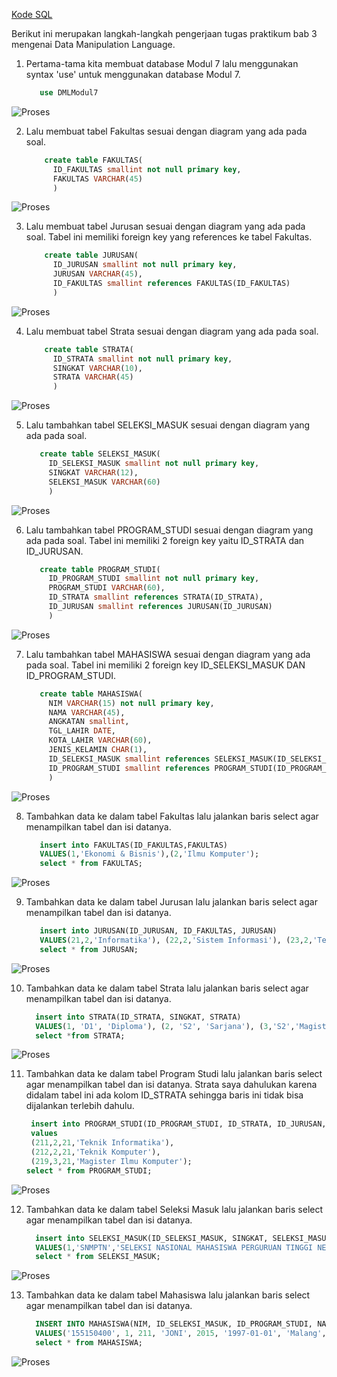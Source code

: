 [Kode SQL](./Tugas3.sql)

Berikut ini merupakan langkah-langkah pengerjaan tugas praktikum bab 3 mengenai Data Manipulation Language.

1.   Pertama-tama kita membuat database Modul 7 lalu menggunakan syntax 'use' untuk menggunakan database Modul 7.
     ```sql
        use DMLModul7

![Proses](./SS/Screenshot1.png)

2. Lalu membuat tabel Fakultas sesuai dengan diagram yang ada pada soal.
    ```sql
        create table FAKULTAS(
          ID_FAKULTAS smallint not null primary key,
          FAKULTAS VARCHAR(45)
          )

![Proses](./SS/Screenshot2.png)

3.  Lalu membuat tabel Jurusan sesuai dengan diagram yang ada pada soal. Tabel ini memiliki foreign key yang references ke tabel Fakultas.
    ```sql
        create table JURUSAN(
          ID_JURUSAN smallint not null primary key,
          JURUSAN VARCHAR(45),
          ID_FAKULTAS smallint references FAKULTAS(ID_FAKULTAS)
          )

![Proses](./SS/Screenshot3.png)

4. Lalu membuat tabel Strata sesuai dengan diagram yang ada pada soal.
    ```sql
        create table STRATA(
          ID_STRATA smallint not null primary key,
          SINGKAT VARCHAR(10),
          STRATA VARCHAR(45)
          )

![Proses](./SS/Screenshot4.png)

5. Lalu tambahkan tabel SELEKSI_MASUK sesuai dengan diagram yang ada pada soal.
    ```sql
       create table SELEKSI_MASUK(
         ID_SELEKSI_MASUK smallint not null primary key,
         SINGKAT VARCHAR(12),
         SELEKSI_MASUK VARCHAR(60)
         )

![Proses](./SS/Screenshot5.png)

6. Lalu tambahkan tabel PROGRAM_STUDI sesuai dengan diagram yang ada pada soal. Tabel ini memiliki 2 foreign key yaitu ID_STRATA dan ID_JURUSAN.
    ```sql
       create table PROGRAM_STUDI(
         ID_PROGRAM_STUDI smallint not null primary key,
         PROGRAM_STUDI VARCHAR(60),
         ID_STRATA smallint references STRATA(ID_STRATA),
         ID_JURUSAN smallint references JURUSAN(ID_JURUSAN)
         )

![Proses](./SS/Screenshot6.png)

7. Lalu tambahkan tabel MAHASISWA sesuai dengan diagram yang ada pada soal. Tabel ini memiliki 2 foreign key ID_SELEKSI_MASUK DAN ID_PROGRAM_STUDI.
    ```sql
       create table MAHASISWA(
         NIM VARCHAR(15) not null primary key,
         NAMA VARCHAR(45),
         ANGKATAN smallint,
         TGL_LAHIR DATE,
         KOTA_LAHIR VARCHAR(60),
         JENIS_KELAMIN CHAR(1),
         ID_SELEKSI_MASUK smallint references SELEKSI_MASUK(ID_SELEKSI_MASUK),
         ID_PROGRAM_STUDI smallint references PROGRAM_STUDI(ID_PROGRAM_STUDI)
         )

![Proses](./SS/Screenshot7.png)

8. Tambahkan data ke dalam tabel Fakultas lalu jalankan baris select agar menampilkan tabel dan isi datanya.
    ```sql
       insert into FAKULTAS(ID_FAKULTAS,FAKULTAS)
       VALUES(1,'Ekonomi & Bisnis'),(2,'Ilmu Komputer');
       select * from FAKULTAS;
![Proses](./SS/Screenshot8.png)

9. Tambahkan data ke dalam tabel Jurusan lalu jalankan baris select agar menampilkan tabel dan isi datanya.
    ```sql
       insert into JURUSAN(ID_JURUSAN, ID_FAKULTAS, JURUSAN)
       VALUES(21,2,'Informatika'), (22,2,'Sistem Informasi'), (23,2,'Teknik Komputer');
       select * from JURUSAN;

![Proses](./SS/Screenshot9.png)

10. Tambahkan data ke dalam tabel Strata lalu jalankan baris select agar menampilkan tabel dan isi datanya.
    ```sql
      insert into STRATA(ID_STRATA, SINGKAT, STRATA)
      VALUES(1, 'D1', 'Diploma'), (2, 'S2', 'Sarjana'), (3,'S2','Magister');
      select *from STRATA;

![Proses](./SS/Screenshot10.png)

11. Tambahkan data ke dalam tabel Program Studi lalu jalankan baris select agar menampilkan tabel dan isi datanya. Strata saya dahulukan karena didalam tabel ini ada kolom ID_STRATA sehingga baris ini tidak bisa dijalankan terlebih dahulu.
    ```sql
     insert into PROGRAM_STUDI(ID_PROGRAM_STUDI, ID_STRATA, ID_JURUSAN, PROGRAM_STUDI)
     values
     (211,2,21,'Teknik Informatika'),
     (212,2,21,'Teknik Komputer'),
     (219,3,21,'Magister Ilmu Komputer');
    select * from PROGRAM_STUDI;

![Proses](./SS/Screenshot11.png)

12. Tambahkan data ke dalam tabel Seleksi Masuk lalu jalankan baris select agar menampilkan tabel dan isi datanya.
    ```sql
      insert into SELEKSI_MASUK(ID_SELEKSI_MASUK, SINGKAT, SELEKSI_MASUK)
      VALUES(1,'SNMPTN','SELEKSI NASIONAL MAHASISWA PERGURUAN TINGGI NEGERI'), (2,'SBMPTN','SELEKSI BERSAMA MAHASISWA PERGURUAN TINGGI NEGERI');
      select * from SELEKSI_MASUK;
![Proses](./SS/Screenshot12.png)

13. Tambahkan data ke dalam tabel Mahasiswa lalu jalankan baris select agar menampilkan tabel dan isi datanya.
    ```sql
      INSERT INTO MAHASISWA(NIM, ID_SELEKSI_MASUK, ID_PROGRAM_STUDI, NAMA, ANGKATAN, TGL_LAHIR, KOTA_LAHIR, JENIS_KELAMIN)
      VALUES('155150400', 1, 211, 'JONI', 2015, '1997-01-01', 'Malang', 'W'), ('155150401', 2, 212, 'JONO', 2015, '1997-10-02', 'Situbondo','P');
      select * from MAHASISWA;
![Proses](./SS/Screenshot13.png)
